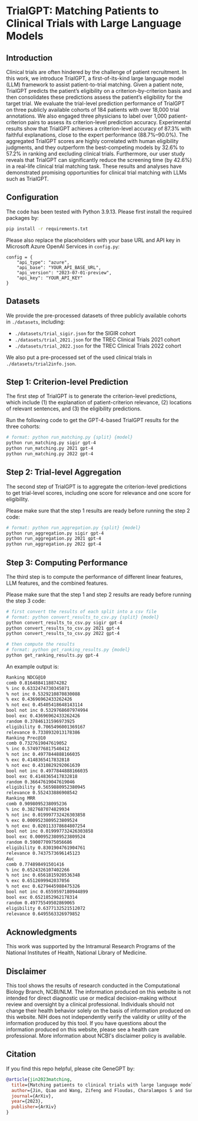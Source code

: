 # TrialGPT: Matching Patients to Clinical Trials with Large Language Models

## Introduction

Clinical trials are often hindered by the challenge of patient recruitment. In this work, we introduce TrialGPT, a first-of-its-kind large language model (LLM) framework to assist patient-to-trial matching. Given a patient note, TrialGPT predicts the patient’s eligibility on a criterion-by-criterion basis and then consolidates these predictions assess the patient’s eligibility for the target trial. We evaluate the trial-level prediction performance of TrialGPT on three publicly available cohorts of 184 patients with over 18,000 trial annotations. We also engaged three physicians to label over 1,000 patient-criterion pairs to assess its criterion-level prediction accuracy. Experimental results show that TrialGPT achieves a criterion-level accuracy of 87.3% with faithful explanations, close to the expert performance (88.7%–90.0%). The aggregated TrialGPT scores are highly correlated with human eligibility judgments, and they outperform the best-competing models by 32.6% to 57.2% in ranking and excluding clinical trials. Furthermore, our user study reveals that TrialGPT can significantly reduce the screening time (by 42.6%) in a real-life clinical trial matching task. These results and analyses have demonstrated promising opportunities for clinical trial matching with LLMs such as TrialGPT.


## Configuration

The code has been tested with Python 3.9.13. Please first install the required packages by:
```bash
pip install -r requirements.txt
```

Please also replace the placeholders with your base URL and API key in Microsoft Azure OpenAI Services in `config.py`:
```
config = {
	"api_type": "azure",
	"api_base": "YOUR_API_BASE_URL",
	"api_version": "2023-07-01-preview",
	"api_key": "YOUR_API_KEY"
}
```

## Datasets

We provide the pre-processed datasets of three publicly available cohorts in `./datasets`, including:
- `./datasets/trial_sigir.json` for the SIGIR cohort
- `./datasets/trial_2021.json` for the TREC Clinical Trials 2021 cohort
- `./datasets/trial_2022.json` for the TREC Clinical Trials 2022 cohort

We also put a pre-processed set of the used clinical trials in `./datasets/trial2info.json`.

## Step 1: Criterion-level Prediction

The first step of TrialGPT is to generate the criterion-level predictions, which include (1) the explanation of patient-criterion relevance, (2) locations of relevant sentences, and (3) the eligibility predictions.

Run the following code to get the GPT-4-based TrialGPT results for the three cohorts:
```bash
# format: python run_matching.py {split} {model}
python run_matching.py sigir gpt-4
python run_matching.py 2021 gpt-4
python run_matching.py 2022 gpt-4
```

## Step 2: Trial-level Aggregation

The second step of TrialGPT is to aggregate the criterion-level predictions to get trial-level scores, including one score for relevance and one score for eligibility.

Please make sure that the step 1 results are ready before running the step 2 code:
```bash
# format: python run_aggregation.py {split} {model}
python run_aggregation.py sigir gpt-4
python run_aggregation.py 2021 gpt-4
python run_aggregation.py 2022 gpt-4
```

## Step 3: Computing Performance

The third step is to compute the performance of different linear features, LLM features, and the combined features.

Please make sure that the step 1 and step 2 results are ready before running the step 3 code:
```bash
# first convert the results of each split into a csv file
# format: python convert_results_to_csv.py {split} {model}
python convert_results_to_csv.py sigir gpt-4
python convert_results_to_csv.py 2021 gpt-4
python convert_results_to_csv.py 2022 gpt-4

# then compute the results
# format: python get_ranking_results.py {model}
python get_ranking_results.py gpt-4
```

An example output is:
```bash
Ranking NDCG@10
comb 0.8164884118874282
% inc 0.6332474730345071
% not inc 0.5329210870830088
% exc 0.43696962433262426
% not exc 0.45405418648143114
bool not inc 0.5329768607974994
bool exc 0.43696962433262426
random 0.37846131596973925
eligibility 0.7065496001369167
relevance 0.7338932013178386
Ranking Prec@10
comb 0.7327619047619052
% inc 0.5749776817540412
% not inc 0.4977844888166035
% exc 0.4148365417832818
% not exc 0.4310829292061639
bool not inc 0.4977844888166035
bool exc 0.4148365417832818
random 0.36647619047619046
eligibility 0.5659880952380945
relevance 0.552433886908542
Ranking MRR
comb 0.9098095238095236
% inc 0.3827687074829934
% not inc 0.019997732426303858
% exc 0.0009523809523809524
% not exc 0.020113378684807254
bool not inc 0.019997732426303858
bool exc 0.0009523809523809524
random 0.5900770975056686
eligibility 0.8301904761904761
relevance 0.7437573696145123
Auc
comb 0.774898491501416
% inc 0.6524326107402266
% not inc 0.6561815920536348
% exc 0.6512699942037056
% not exc 0.6279445988475326
bool not inc 0.6559597180944899
bool exc 0.6521852962178314
random 0.49775549502869065
eligibility 0.6377132521512072
relevance 0.6495563326979852
```

## Acknowledgments

This work was supported by the Intramural Research Programs of the National Institutes of Health, National Library of Medicine.

## Disclaimer

This tool shows the results of research conducted in the Computational Biology Branch, NCBI/NLM. The information produced on this website is not intended for direct diagnostic use or medical decision-making without review and oversight by a clinical professional. Individuals should not change their health behavior solely on the basis of information produced on this website. NIH does not independently verify the validity or utility of the information produced by this tool. If you have questions about the information produced on this website, please see a health care professional. More information about NCBI's disclaimer policy is available.

## Citation

If you find this repo helpful, please cite GeneGPT by:
```bibtex
@article{jin2023matching,
  title={Matching patients to clinical trials with large language models},
  author={Jin, Qiao and Wang, Zifeng and Floudas, Charalampos S and Sun, Jimeng and Lu, Zhiyong},
  journal={ArXiv},
  year={2023},
  publisher={ArXiv}
}
```
